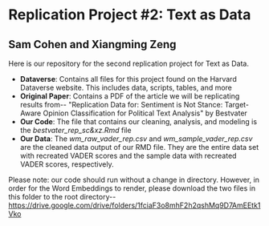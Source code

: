 # Replication Project #2: Text as Data
## Sam Cohen and Xiangming Zeng

Here is our repository for the second replication project for Text as Data. 
- **Dataverse**: Contains all files for this project found on the Harvard Dataverse website. This includes data, scripts, tables, and more
- **Original Paper**: Contains a PDF of the article we will be replicating results from-- "Replication Data for: Sentiment is Not Stance: Target-Aware Opinion Classification for Political Text Analysis" by Bestvater
- **Our Code**: The file that contains our cleaning, analysis, and modeling is the *bestvater_rep_sc&xz.Rmd* file
- **Our Data**: The *wm_raw_vader_rep.csv* and *wm_sample_vader_rep.csv* are the cleaned data output of our RMD file. They are the entire data set with recreated VADER scores and the sample data with recreated VADER scores, respectively.

Please note: our code should run without a change in directory. However, in order for the Word Embeddings to render, please download the two files in this folder to the root directory-- https://drive.google.com/drive/folders/1fciaF3o8mhF2h2qshMq9D7AmEEtk1Vko

